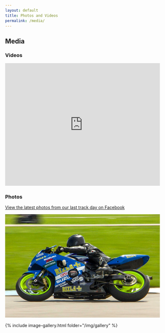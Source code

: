```yaml
---
layout: default
title: Photos and Videos
permalink: /media/
---
```


## Media

### Videos

<iframe width="100%" height="400px" src="https://www.youtube.com/embed/04iVIVKCyrg" frameborder="0" allow="accelerometer; autoplay; encrypted-media; gyroscope; picture-in-picture" allowfullscreen></iframe>

### Photos

[View the latest photos from our last track day on Facebook](https://www.facebook.com/groups/kwsportracing/photos/?filter=albums)

[![](/img/photos.jpg)](https://www.facebook.com/groups/kwsportracing/photos/?filter=albums)

{% include image-gallery.html folder="/img/gallery" %}
